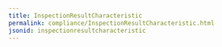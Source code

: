 ```yaml
---
title: InspectionResultCharacteristic
permalink: compliance/InspectionResultCharacteristic.html
jsonid: inspectionresultcharacteristic
---
```

